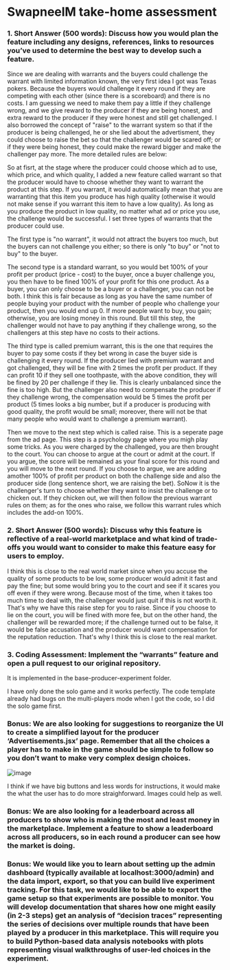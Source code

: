 # SwapneelM take-home assessment

<h3>1. Short Answer (500 words): Discuss how you would plan the feature including any designs, references, links to resources you’ve used to determine the best way to develop such a feature.</h3>
   
Since we are dealing with warrants and the buyers could challenge the warrant with limited information known, the very first idea I got was Texas pokers. Because the buyers would challenge it every round if they are competing with each other (since there is a scoreboard) and there is no costs. I am guessing we need to make them pay a little if they challenge wrong, and we give reward to the producer if they are being honest, and extra reward to the producer if they were honest and still get challenged. I also borrowed the concept of "raise" to the warrant system so that if the producer is being challenged, he or she lied about the advertisment, they could choose to raise the bet so that the challenger would be scared off; or if they were being honest, they could make the reward bigger and make the challenger pay more. The more detailed rules are below:

So at fisrt, at the stage where the producer could choose which ad to use, which price, and which quality, I added a new feature called warrant so that the producer would have to choose whether they want to warrant the product at this step. If you warrant, it would automatically mean that you are warranting that this item you produce has high quality (otherwise it would not make sense if you warrant this item to have a low quality). As long as you produce the product in low quality, no matter what ad or price you use, the challenge would be successful. I set three types of warrants that the producer could use. 

The first type is "no warrant", it would not attract the buyers too much, but the buyers can not challenge you either; so there is only "to buy" or "not to buy" to the buyer.  

The second type is a standard warrant, so you would bet 100% of your profit per product (price - cost) to the buyer, once a buyer challenge you, you then have to be fined 100% of your profit for this one product. As a buyer, you can only choose to be a buyer or a challenger, you can not be both. I think this is fair because as long as you have the same number of people buying your product with the number of people who challenge your product, then you would end up 0. If more people want to buy, you gain; otherwise, you are losing money in this round. But till this step, the challenger would not have to pay anything if they challenge wrong, so the challengers at this step have no costs to their actions. 

The third type is called premium warrant, this is the one that requires the buyer to pay some costs if they bet wrong in case the buyer side is challenging it every round. If the producer lied with premium warrant and got challenged, they will be fine with 2 times the profit per product. If they can profit 10 if they sell one toothpaste, with the above condition, they will be fined by 20 per challenge if they lie. This is clearly unbalanced since the fine is too high. But the challenger also need to compensate the producer if they challenge wrong, the compensation would be 5 times the profit per product (5 times looks a big number, but if a producer is producing with good quality, the profit would be small; moreover, there will not be that many people who would want to challenge a premium warrant).  

Then we move to the next step which is called raise. This is a seperate page from the ad page. This step is a psychology page where you migh play some tricks. As you were charged by the challenged, you are then brought to the court. You can choose to argue at the court or admit at the court. If you argue, the score will be remained as your final score for this round and you will move to the next round. If you choose to argue, we are adding amother 100% of profit per product on both the challenge side and also the producer side (long sentence short, we are raising the bet). SoNow it is the challenger's turn to choose whether they want to insist the challenge or to chicken out. If they chicken out, we will then follow the previous warrant rules on them; as for the ones who raise, we follow this warrant rules which includes the add-on 100%.   

<h3>2. Short Answer (500 words): Discuss why this feature is reflective of a real-world marketplace and what kind of trade-offs you would want to consider to make this feature easy for users to employ.</h3>

I think this is close to the real world market since when you accuse the quality of some products to be low, some producer would admit it fast and pay the fine; but some would bring you to the court and see if it scares you off even if they were wrong. Because most of the time, when it takes too much time to deal with, the challenger would just quit if this is not worth it. That's why we have this raise step for you to raise. Since if you choose to lie on the court, you will be fined with more fee, but on the other hand, the challenger will be rewarded more; if the challenge turned out to be false, it would be false accusation and the producer would want compensation for the reputation reduction. That's why I think this is close to the real market. 

<h3>3. Coding Assessment: Implement the “warrants” feature and open a pull request to our original repository.</h3>

It is implemented in the base-producer-experiment folder.

I have only done the solo game and it works perfectly. The code template already had bugs on the multi-players mode when I got the code, so I did the solo game first. 

<h3>Bonus: We are also looking for suggestions to reorganize the UI to create a simplified layout for the producer ‘Advertisements.jsx’ page. Remember that all the choices a player has to make in the game should be simple to follow so you don’t want to make very complex design choices.</h3>

![image](https://github.com/Yubo-Qiu/tej/assets/112975920/73b4d801-bbc6-4ad0-a7ec-5447bd58781f)

I think if we have big buttons and less words for instructions, it would make the what the user has to do more straighforward. Images could help as well. 

<h3>Bonus: We are also looking for a leaderboard across all producers to show who is making the most and least money in the marketplace. Implement a feature to show a leaderboard across all producers, so in each round a producer can see how the market is doing.</h3>

<h3>Bonus: We would like you to learn about setting up the admin dashboard (typically available at localhost:3000/admin) and the data import, export, so that you can build live experiment tracking. For this task, we would like to be able to export the game setup so that experiments are possible to monitor. You will develop documentation that shares how one might easily (in 2-3 steps) get an analysis of “decision traces” representing the series of decisions over multiple rounds that have been played by a producer in this marketplace. This will require you to build Python-based data analysis notebooks with plots representing visual walkthroughs of user-led choices in the experiment.</h3>

